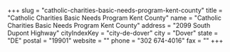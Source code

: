 +++
slug = "catholic-charities-basic-needs-program-kent-county"
title = "Catholic Charities Basic Needs Program Kent County"
name = "Catholic Charities Basic Needs Program Kent County"
address = "2099 South Dupont Highway"
cityIndexKey = "city-de-dover"
city = "Dover"
state = "DE"
postal = "19901"
website = ""
phone = "302 674-4016"
fax = ""
+++
